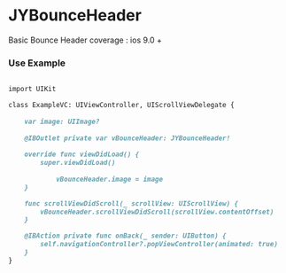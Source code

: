# JYBounceHeader
Basic Bounce Header
coverage : ios 9.0 +

### Use Example

```markdown

import UIKit

class ExampleVC: UIViewController, UIScrollViewDelegate {
	
	var image: UIImage?
	
	@IBOutlet private var vBounceHeader: JYBounceHeader!
	
    override func viewDidLoad() {
        super.viewDidLoad()
		
	    	vBounceHeader.image = image
    }

	func scrollViewDidScroll(_ scrollView: UIScrollView) {
		vBounceHeader.scrollViewDidScroll(scrollView.contentOffset)
	}

	@IBAction private func onBack(_ sender: UIButton) {
		self.navigationController?.popViewController(animated: true)
	}
}

```

